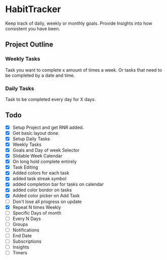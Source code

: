 # HabitTracker

Keep track of daily, weekly or monthly goals. Provide Insights into how consistent you have been.

## Project Outline


### Weekly Tasks 
Task you want to complete x amount of times a week. Or tasks that need to be completed by a date and time. 

### Daily Tasks 
Task to be completed every day for X days. 

## Todo
- [X] Setup Project and get RNR added.
- [X] Get basic layout done.
- [X] Setup Daily Tasks
- [X] Weekly Tasks
- [X] Goals and Day of week Selector
- [X] Slidable Week Calendar
- [X] On long hold complete entirely
- [X] Task Editing
- [X] Added colors for each task
- [X] added task streak symbol
- [X] added completion bar for tasks on calendar
- [X] added color bordor on tasks
- [X] Added color picker on Add Task
- [ ] Don't lose all progress on update
- [X] Repeat N times Weekly
- [ ] Specific Days of month 
- [ ] Every N Days
- [ ] Groups
- [ ] Notifications
- [ ] End Date
- [ ] Subscriptions
- [ ] Insights
- [ ] Timers
